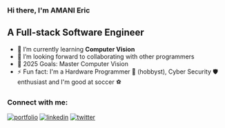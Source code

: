 ### Hi there, I'm AMANI Eric

## A Full-stack Software Engineer

- 🌱 I’m currently learning **Computer Vision**
- 👯 I’m looking forward to collaborating with other programmers
- 🥅 2025 Goals: Master Computer Vision
- ⚡ Fun fact: I'm a Hardware Programmer 🤖 (hobbyst), Cyber Security 🛡️ enthusiast and I'm good at soccer ⚽

### Connect with me:

[![portfolio](https://img.shields.io/badge/my_portfolio-000?style=for-the-badge&logo=ko-fi&logoColor=white)](https://www.amanieric.com/)
[![linkedin](https://img.shields.io/badge/linkedin-0A66C2?style=for-the-badge&logo=linkedin&logoColor=white)](https://www.linkedin.com/in/amanieric/)
[![twitter](https://img.shields.io/badge/twitter-1DA1F2?style=for-the-badge&logo=twitter&logoColor=white)](https://twitter.com/amaniericus)
